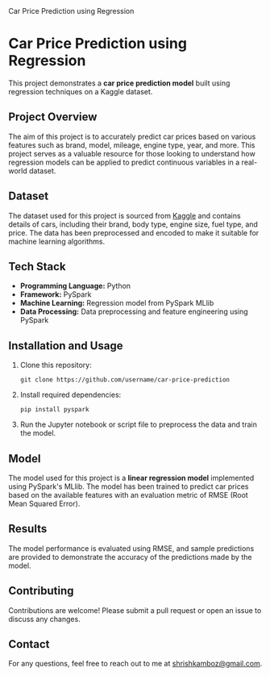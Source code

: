<!DOCTYPE html>
<html lang="en">
<head>
    <meta charset="UTF-8">
    <meta name="viewport" content="width=device-width, initial-scale=1.0">
Car Price Prediction using Regression
</head>
<body>
<h1>Car Price Prediction using Regression</h1>
    
<p>This project demonstrates a <strong>car price prediction model</strong> built using regression techniques on a Kaggle dataset.</p>
    
<h2>Project Overview</h2>
    <p>The aim of this project is to accurately predict car prices based on various features such as brand, model, mileage, engine type, year, and more. This project serves as a valuable resource for those looking to understand how regression models can be applied to predict continuous variables in a real-world dataset.</p>

<h2>Dataset</h2>
    <p>The dataset used for this project is sourced from <a href="https://www.kaggle.com">Kaggle</a> and contains details of cars, including their brand, body type, engine size, fuel type, and price. The data has been preprocessed and encoded to make it suitable for machine learning algorithms.</p>

<h2>Tech Stack</h2>
    <ul>
        <li><strong>Programming Language:</strong> Python</li>
        <li><strong>Framework:</strong> PySpark</li>
        <li><strong>Machine Learning:</strong> Regression model from PySpark MLlib</li>
        <li><strong>Data Processing:</strong> Data preprocessing and feature engineering using PySpark</li>
    </ul>

<h2>Installation and Usage</h2>
    <ol>
        <li>Clone this repository:</li>
        <pre><code>git clone https://github.com/username/car-price-prediction</code></pre>
        <li>Install required dependencies:</li>
        <pre><code>pip install pyspark</code></pre>
        <li>Run the Jupyter notebook or script file to preprocess the data and train the model.</li>
    </ol>

<h2>Model</h2>
    <p>The model used for this project is a <strong>linear regression model</strong> implemented using PySpark's MLlib. The model has been trained to predict car prices based on the available features with an evaluation metric of RMSE (Root Mean Squared Error).</p>

<h2>Results</h2>
    <p>The model performance is evaluated using RMSE, and sample predictions are provided to demonstrate the accuracy of the predictions made by the model.</p>
    
<h2>Contributing</h2>
    <p>Contributions are welcome! Please submit a pull request or open an issue to discuss any changes.</p>

<h2>Contact</h2>
    <p>For any questions, feel free to reach out to me at <a href="shrishkamboz@gmail.com">shrishkamboz@gmail.com</a>.</p>
</body>
</html>
